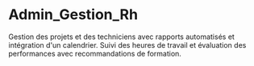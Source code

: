# Admin_Gestion_Rh
Gestion des projets et des techniciens avec rapports automatisés et intégration d'un calendrier. Suivi des heures de travail et évaluation des performances avec recommandations de formation.
